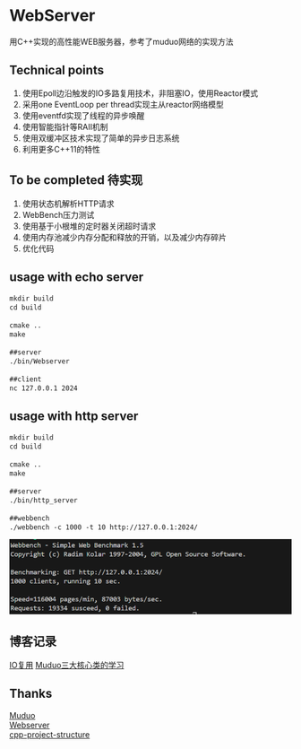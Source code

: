 # WebServer
用C++实现的高性能WEB服务器，参考了muduo网络的实现方法


## Technical points
1. 使用Epoll边沿触发的IO多路复用技术，非阻塞IO，使用Reactor模式
2. 采用one EventLoop per thread实现主从reactor网络模型
3. 使用eventfd实现了线程的异步唤醒
4. 使用智能指针等RAII机制
5. 使用双缓冲区技术实现了简单的异步日志系统
6. 利用更多C++11的特性

## To be completed 待实现
1. 使用状态机解析HTTP请求
2. WebBench压力测试
3. 使用基于小根堆的定时器关闭超时请求
4. 使用内存池减少内存分配和释放的开销，以及减少内存碎片
5. 优化代码

## usage with echo server
    mkdir build
    cd build

    cmake ..
    make

    ##server
    ./bin/Webserver

    ##client
    nc 127.0.0.1 2024


## usage with http server
    mkdir build
    cd build

    cmake ..
    make

    ##server
    ./bin/http_server

    ##webbench
    ./webbench -c 1000 -t 10 http://127.0.0.1:2024/

![alt text](image.png)


## 博客记录
[IO复用](https://www.hystack.cn/webserver01/)
[Muduo三大核心类的学习](https://www.hystack.cn/wbserver02/)

## Thanks

[Muduo](https://github.com/chenshuo/muduo)  
[Webserver](https://github.com/linyacool/WebServer)  
[cpp-project-structure](https://github.com/hattonl/cpp-project-structure)